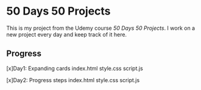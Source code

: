 # 50 Days 50 Projects

This is my project from the Udemy course *50 Days 50 Projects*.
I work on a new project every day and keep track of it here.

## Progress

[x]Day1: Expanding cards
index.html
style.css
script.js


[x]Day2: Progress steps
index.html
style.css
script.js
